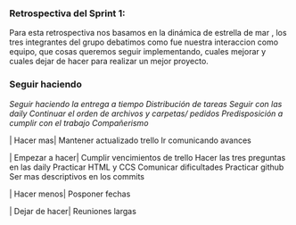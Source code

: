 ### Retrospectiva del Sprint 1:


Para esta retrospectiva nos basamos en la dinámica de estrella de mar , los tres integrantes del grupo debatimos como fue nuestra interaccion como equipo,
que cosas queremos seguir implementando, cuales mejorar y cuales dejar de hacer para realizar un mejor proyecto.

### **Seguir haciendo**
*Seguir haciendo la entrega a tiempo
Distribución de tareas
Seguir con las daily
Continuar el orden de archivos y carpetas/ pedidos
Predisposición a cumplir con el trabajo
Compañerismo*

| Hacer mas|
Mantener actualizado trello
Ir comunicando avances

| Empezar a hacer|
Cumplir vencimientos de trello
Hacer las tres preguntas en las daily
Practicar HTML y CCS
Comunicar dificultades
Practicar github
Ser mas descriptivos en los commits

| Hacer menos|
Posponer fechas

| Dejar de hacer|
Reuniones largas
